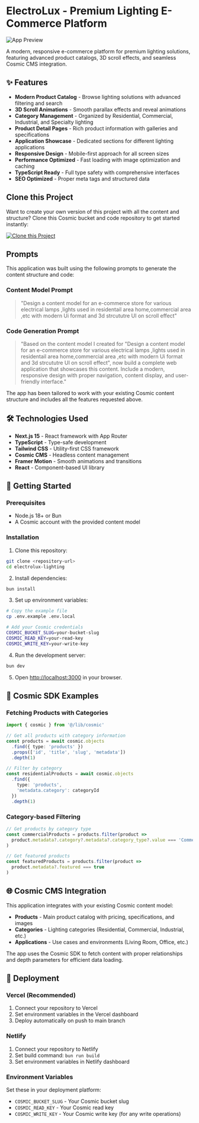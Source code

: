 # ElectroLux - Premium Lighting E-Commerce Platform

![App Preview](https://imgix.cosmicjs.com/f449d2b0-96d3-11f0-bba7-d56988718db7-photo-1524634126442-357e0eac3c14-1758449748934.jpg?w=1200&h=300&fit=crop&auto=format,compress)

A modern, responsive e-commerce platform for premium lighting solutions, featuring advanced product catalogs, 3D scroll effects, and seamless Cosmic CMS integration.

## ✨ Features

- **Modern Product Catalog** - Browse lighting solutions with advanced filtering and search
- **3D Scroll Animations** - Smooth parallax effects and reveal animations
- **Category Management** - Organized by Residential, Commercial, Industrial, and Specialty lighting
- **Product Detail Pages** - Rich product information with galleries and specifications
- **Application Showcase** - Dedicated sections for different lighting applications
- **Responsive Design** - Mobile-first approach for all screen sizes
- **Performance Optimized** - Fast loading with image optimization and caching
- **TypeScript Ready** - Full type safety with comprehensive interfaces
- **SEO Optimized** - Proper meta tags and structured data

## Clone this Project

Want to create your own version of this project with all the content and structure? Clone this Cosmic bucket and code repository to get started instantly:

[![Clone this Project](https://img.shields.io/badge/Clone%20this%20Project-29abe2?style=for-the-badge&logo=cosmic&logoColor=white)](https://app.cosmicjs.com/projects/new?clone_bucket=68cfce3bd7c81076a7d6c03b&clone_repository=68cfd234d7c81076a7d6c052)

## Prompts

This application was built using the following prompts to generate the content structure and code:

### Content Model Prompt

> "Design a content model for an e-commerce store for various electrical lamps ,lights used in residentail area home,commercial area ,etc with modern Ui format and 3d strcututre UI on scroll effect"

### Code Generation Prompt

> "Based on the content model I created for "Design a content model for an e-commerce store for various electrical lamps ,lights used in residentail area home,commercial area ,etc with modern Ui format and 3d strcututre UI on scroll effect", now build a complete web application that showcases this content. Include a modern, responsive design with proper navigation, content display, and user-friendly interface."

The app has been tailored to work with your existing Cosmic content structure and includes all the features requested above.

## 🛠️ Technologies Used

- **Next.js 15** - React framework with App Router
- **TypeScript** - Type-safe development
- **Tailwind CSS** - Utility-first CSS framework
- **Cosmic CMS** - Headless content management
- **Framer Motion** - Smooth animations and transitions
- **React** - Component-based UI library

## 🚀 Getting Started

### Prerequisites

- Node.js 18+ or Bun
- A Cosmic account with the provided content model

### Installation

1. Clone this repository:
```bash
git clone <repository-url>
cd electrolux-lighting
```

2. Install dependencies:
```bash
bun install
```

3. Set up environment variables:
```bash
# Copy the example file
cp .env.example .env.local

# Add your Cosmic credentials
COSMIC_BUCKET_SLUG=your-bucket-slug
COSMIC_READ_KEY=your-read-key
COSMIC_WRITE_KEY=your-write-key
```

4. Run the development server:
```bash
bun dev
```

5. Open [http://localhost:3000](http://localhost:3000) in your browser.

## 📡 Cosmic SDK Examples

### Fetching Products with Categories
```typescript
import { cosmic } from '@/lib/cosmic'

// Get all products with category information
const products = await cosmic.objects
  .find({ type: 'products' })
  .props(['id', 'title', 'slug', 'metadata'])
  .depth(1)

// Filter by category
const residentialProducts = await cosmic.objects
  .find({
    type: 'products',
    'metadata.category': categoryId
  })
  .depth(1)
```

### Category-based Filtering
```typescript
// Get products by category type
const commercialProducts = products.filter(product => 
  product.metadata?.category?.metadata?.category_type?.value === 'Commercial'
)

// Get featured products
const featuredProducts = products.filter(product => 
  product.metadata?.featured === true
)
```

## 🌐 Cosmic CMS Integration

This application integrates with your existing Cosmic content model:

- **Products** - Main product catalog with pricing, specifications, and images
- **Categories** - Lighting categories (Residential, Commercial, Industrial, etc.)
- **Applications** - Use cases and environments (Living Room, Office, etc.)

The app uses the Cosmic SDK to fetch content with proper relationships and depth parameters for efficient data loading.

## 📱 Deployment

### Vercel (Recommended)
1. Connect your repository to Vercel
2. Set environment variables in the Vercel dashboard
3. Deploy automatically on push to main branch

### Netlify
1. Connect your repository to Netlify
2. Set build command: `bun run build`
3. Set environment variables in Netlify dashboard

### Environment Variables
Set these in your deployment platform:
- `COSMIC_BUCKET_SLUG` - Your Cosmic bucket slug
- `COSMIC_READ_KEY` - Your Cosmic read key
- `COSMIC_WRITE_KEY` - Your Cosmic write key (for any write operations)

<!-- README_END -->